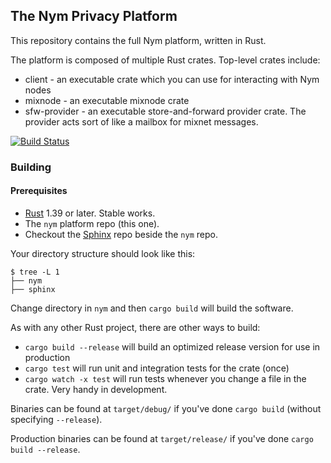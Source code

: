 ## The Nym Privacy Platform

This repository contains the full Nym platform, written in Rust.

The platform is composed of multiple Rust crates. Top-level crates include:

* client - an executable crate which you can use for interacting with Nym nodes
* mixnode - an executable mixnode crate
* sfw-provider - an executable store-and-forward provider crate. The provider acts sort of like a mailbox for mixnet messages.

[![Build Status](https://travis-ci.com/nymtech/nym.svg?branch=develop)](https://travis-ci.com/nymtech/nym)

### Building

#### Prerequisites

* [Rust](https://www.rust-lang.org/tools/install) 1.39 or later. Stable works.
* The `nym` platform repo (this one).
* Checkout the [Sphinx](https://github.com/nymtech/sphinx) repo beside the `nym` repo.

Your directory structure should look like this:

```
$ tree -L 1
├── nym
├── sphinx
```

Change directory in `nym` and then `cargo build` will build the software.

As with any other Rust project, there are other ways to build:

* `cargo build --release` will build an optimized release version for use in production
* `cargo test` will run unit and integration tests for the crate (once)
* `cargo watch -x test` will run tests whenever you change a file in the crate. Very handy in development.

Binaries can be found at `target/debug/` if you've done `cargo build` (without specifying `--release`).

Production binaries can be found at `target/release/` if you've done `cargo build --release`.
